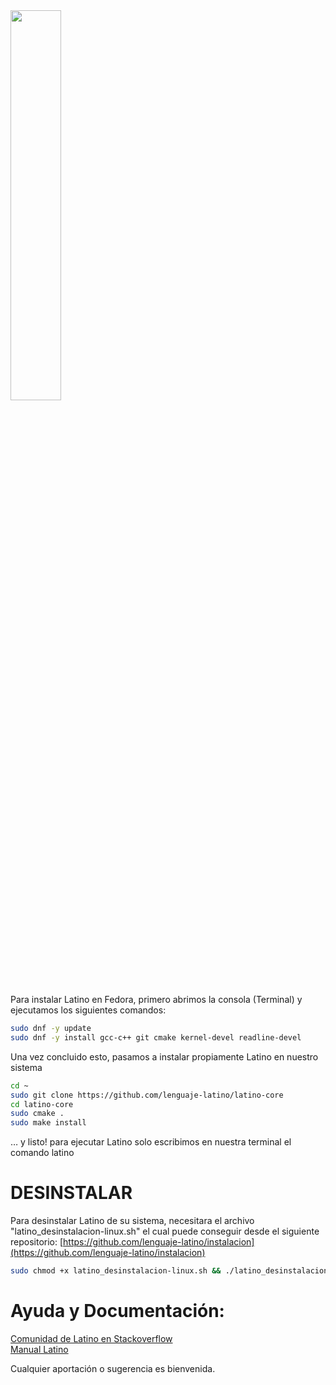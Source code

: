 <img width="40%" src ="../imgs/fedora.svg" />

Para instalar Latino en Fedora, primero abrimos la consola (Terminal) y ejecutamos los siguientes comandos:

```bash
sudo dnf -y update
sudo dnf -y install gcc-c++ git cmake kernel-devel readline-devel
```

Una vez concluido esto, pasamos a instalar propiamente Latino en nuestro sistema

```bash
cd ~
sudo git clone https://github.com/lenguaje-latino/latino-core
cd latino-core
sudo cmake .
sudo make install 
```

… y listo! para ejecutar Latino solo escribimos en nuestra terminal el comando latino

# DESINSTALAR
Para desinstalar Latino de su sistema, necesitara el archivo "latino_desinstalacion-linux.sh" el cual puede conseguir desde el siguiente repositorio:
[https://github.com/lenguaje-latino/instalacion](https://github.com/lenguaje-latino/instalacion)

```bash
sudo chmod +x latino_desinstalacion-linux.sh && ./latino_desinstalacion-linux.sh
```

# Ayuda y Documentación:
[Comunidad de Latino en Stackoverflow](https://es.stackoverflow.com/questions/tagged/latino)<br/>
[Manual Latino](http://manual.lenguaje-latino.org/)

Cualquier aportación o sugerencia es bienvenida.